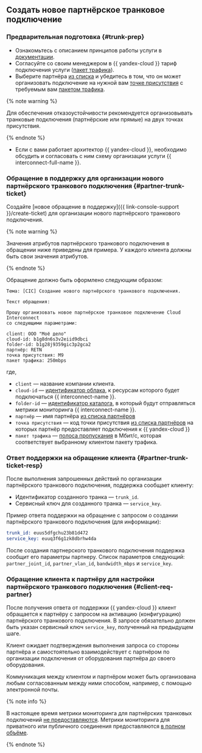 ## Создать новое партнёрское транковое подключение

### Предварительная подготовка {#trunk-prep}

* Ознакомьтесь с описанием принципов работы услуги в [документации](../../interconnect/concepts/index.md).
* Согласуйте со своим менеджером в {{ yandex-cloud }} тариф подключения услуги ([пакет трафика](../../interconnect/concepts/capacity.md)).
* Выберите партнёра [из списка](../../interconnect/concepts/partners.md#list) и убедитесь в том, что он может организовать подключение на нужной вам [точке присутствия](../../interconnect/concepts/pops.md) с требуемым вам [пакетом трафика](../../interconnect/concepts/partners.md#list).

{% note warning %}

Для обеспечения отказоустойчивости рекомендуется организовывать транковые подключения (партнёрские или прямые) на двух точках присутствия.

{% endnote %}


* Если с вами работает архитектор {{ yandex-cloud }}, необходимо обсудить и согласовать с ним схему организации услуги {{ interconnect-full-name }}.

### Обращение в поддержку для организации нового партнёрского транкового подключения {#partner-trunk-ticket}

Создайте [новое обращение в поддержку]({{ link-console-support }}/create-ticket) для организации нового партнёрского транкового подключения.

{% note warning %}

Значения атрибутов партнёрского транкового подключения в обращении ниже приведены для примера. У каждого клиента должны быть свои значения атрибутов.

{% endnote %}

Обращение должно быть оформлено следующим образом:

```
Тема: [CIC] Создание нового партнёрского транкового подключения.

Текст обращения:

Прошу организовать новое партнёрское транковое подключение Cloud Interconnect 
со следующими параметрами:

client: ООО "Моё дело" 
cloud-id: b1g8dn6s3v2eiid9dbci
folder-id: b1g28j9359gic3p2gca2
партнёр: RETN 
точка присутствия: M9
пакет трафика: 250mbps
```

где,

* `client` — название компании клиента.
* `cloud-id` — [идентификатор облака](../../resource-manager/concepts/resources-hierarchy#cloud), к ресурсам которого будет подключаться {{ interconnect-name }}.
* `folder-id` — [идентификатор каталога](../../resource-manager/concepts/resources-hierarchy#folder), в который будут отправляться метрики мониторинга {{ interconnect-name }}.
* `партнёр` — имя партнёра [из списка партнёров](../../interconnect/concepts/partners.md#list)
* `точка присутствия` — код точки присутствия [из списка партнёров](../../interconnect/concepts/partners.md#list) на которых партнёр предоставляет подключения к {{ yandex-cloud }}
* `пакет трафика` — [полоса пропускания](../../interconnect/concepts/capacity.md) в Мбит/c, которая соответствует выбранному клиентом пакету трафика.


### Ответ поддержки на обращение клиента {#partner-trunk-ticket-resp}

После выполнения запрошенных действий по организации партнёрского транкового подключения, поддержка сообщает клиенту: 
* Идентификатор созданного транка — `trunk_id`.
* Сервисный ключ для созданного транка — `service_key`.

Пример ответа поддержки на обращение с запросом о создании партнёрского транкового подключения (для информации):

```s
trunk_id: euus5dfgchu23b81d472
service_key: euuq3f6g1zk8dbrhw4da
```

После создания партнерского транкового подключения поддержка сообщит его параметры партнеру. Список параметров следующий:
`partner_joint_id`, `partner_vlan_id`, `bandwidth_mbps` и `service_key`.

### Обращение клиента к партнёру для настройки партнёрского транкового подключения {#client-req-partner}

После получения ответа от поддержки {{ yandex-cloud }} клиент обращается к партнёру с запросом на активацию (конфигурацию) партнёрского транкового подключения. В запросе обязательно должен быть указан сервисный ключ `service_key`, полученный на предыдущем шаге.

Клиент ожидает подтверждения выполнения запроса со стороны партнёра и самостоятельно взаимодействует с партнёром по организации подключения от оборудования партнёра до своего оборудования.

Коммуникация между клиентом и партнёром может быть организована любым согласованным между ними способом, например, с помощью электронной почты.


{% note info %}

В настоящее время метрики мониторинга для партнёрских транковых подключений [не предоставляются](../../interconnect/concepts/monitoring.md#notes).
Метрики мониторинга для приватного или публичного соединения предоставляются [в полном объёме](../../interconnect/concepts/monitoring.md#private-metrics). 

{% endnote %}
